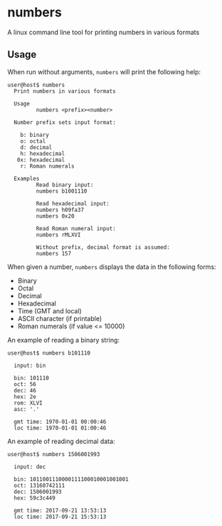 # numbers
A linux command line tool for printing numbers in various formats

## Usage
When run without arguments, `numbers` will print the following help:

    user@host$ numbers
      Print numbers in various formats

      Usage
             numbers <prefix><number>

      Number prefix sets input format:

        b: binary
        o: octal
        d: decimal
        h: hexadecimal
       0x: hexadecimal
        r: Roman numerals

      Examples
             Read binary input:
             numbers b1001110

             Read hexadecimal input:
             numbers h09fa37
             numbers 0x20

             Read Roman numeral input:
             numbers rMLXVI

             Without prefix, decimal format is assumed:
             numbers 157


When given a number, `numbers` displays the data in the following forms:

  * Binary
  * Octal
  * Decimal
  * Hexadecimal
  * Time (GMT and local)
  * ASCII character (if printable)
  * Roman numerals (if value <= 10000)


An example of reading a binary string:

    user@host$ numbers b101110

      input: bin

      bin: 101110
      oct: 56
      dec: 46
      hex: 2e
      rom: XLVI
      asc: '.'

      gmt time: 1970-01-01 00:00:46
      loc time: 1970-01-01 01:00:46

An example of reading decimal data:

    user@host$ numbers 1506001993

      input: dec

      bin: 1011001110000111100010001001001
      oct: 13160742111
      dec: 1506001993
      hex: 59c3c449

      gmt time: 2017-09-21 13:53:13
      loc time: 2017-09-21 15:53:13
